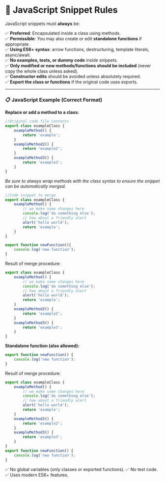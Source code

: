 # 🔨 JavaScript Snippet Rules

JavaScript snippets must **always** be:

✅ **Preferred**: Encapsulated inside a class using methods.  
✅ **Permissible**: You may also create or edit **standalone functions** if appropriate.  
✅ **Using ES6+ syntax**: arrow functions, destructuring, template literals, async/await.  
✅ **No examples, tests, or dummy code** inside snippets.  
✅ **Only modified or new methods/functions should be included** (never copy the whole class unless asked).  
✅ **Constructor edits** should be avoided unless absolutely required.  
✅ **Export the class or functions** if the original code uses exports.

---

### 📋 JavaScript Example (Correct Format)

**Replace or add a method to a class:**
```javascript
//Original code file contents
export class exampleClass {
    exampleMethod() {
        return 'example';
    }
    exampleMethod2() {
        return 'example2';
    }
    exampleMethod3() {
        return 'example3';
    }
}
```
*Be sure to always wrap methods with the class syntax to ensure the snippet can be automatically merged.*
```javascript
//Code snippet to merge
export class exampleClass {
    exampleMethod() {
        // we make some changes here 
        console.log('do something else');
        // how about a friendly alert
        alert('hello world');
        return 'example';
    }
}

export function newFunction(){
    console.log('new function');
}
```

Result of merge procedure:
```javascript
export class exampleClass {
    exampleMethod() {
        // we make some changes here 
        console.log('do something else');
        // how about a friendly alert
        alert('hello world');
        return 'example';
    }
    exampleMethod2() {
        return 'example2';
    }
    exampleMethod3() {
        return 'example3';
    }
}
```


**Standalone function (also allowed):**
```javascript
export function newFunction() {
    console.log('new function');
}
```

Result of merge procedure:
```javascript
export class exampleClass {
    exampleMethod() {
        // we make some changes here 
        console.log('do something else');
        // how about a friendly alert
        alert('hello world');
        return 'example';
    }
    exampleMethod2() {
        return 'example2';
    }
    exampleMethod3() {
        return 'example3';
    }
}
export function newFunction() {
    console.log('new function');
}
```

✅ No global variables (only classes or exported functions).
✅ No test code.
✅ Uses modern ES6+ features.


